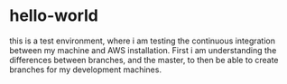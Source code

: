 # hello-world
this is a test environment, where i am testing the continuous integration between my machine and AWS installation.
First i am understanding the differences between branches, and the master, to then be able to create branches for my development
machines.
<!--testing changes to the document --!>